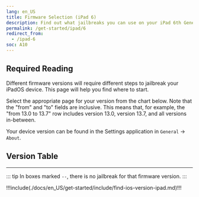 ```yaml
---
lang: en_US
title: Firmware Selection (iPad 6)
description: Find out what jailbreaks you can use on your iPad 6th Generation
permalink: /get-started/ipad/6
redirect_from:
  - /ipad-6
soc: A10
---
```


## Required Reading

Different firmware versions will require different steps to jailbreak your iPadOS device. This page will help you find where to start.

Select the appropriate page for your version from the chart below. Note that the "from" and "to" fields are inclusive. This means that, for example, the "from 13.0 to 13.7" row includes version 13.0, version 13.7, and all versions in-between.

Your device version can be found in the Settings application in `General` -> `About`.

## Version Table

<versionTable soc="10" :minVer="[11,0,0]"/>

---

::: tip
In boxes marked `--`, there is no jailbreak for that firmware version.
:::

!!!include(./docs/en_US/get-started/include/find-ios-version-ipad.md)!!!

